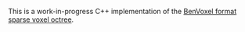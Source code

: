 This is a work-in-progress C++ implementation of the [BenVoxel format sparse voxel octree](https://github.com/BenMcLean/Voxel2Pixel/blob/master/BenVoxel/README.md#geometry).
